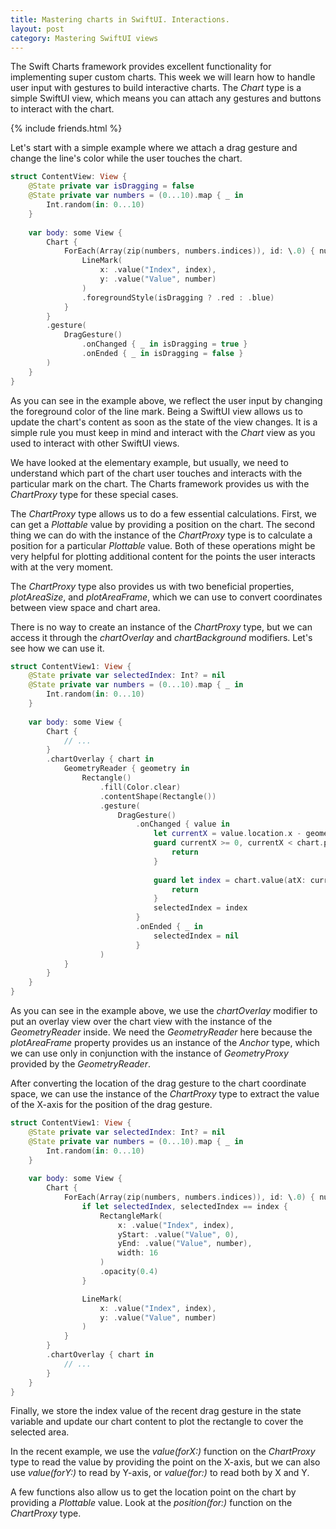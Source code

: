```yaml
---
title: Mastering charts in SwiftUI. Interactions.
layout: post
category: Mastering SwiftUI views
---
```


The Swift Charts framework provides excellent functionality for implementing super custom charts. This week we will learn how to handle user input with gestures to build interactive charts. The *Chart* type is a simple SwiftUI view, which means you can attach any gestures and buttons to interact with the chart.

{% include friends.html %}

Let's start with a simple example where we attach a drag gesture and change the line's color while the user touches the chart.

```swift
struct ContentView: View {
    @State private var isDragging = false
    @State private var numbers = (0...10).map { _ in
        Int.random(in: 0...10)
    }
    
    var body: some View {
        Chart {
            ForEach(Array(zip(numbers, numbers.indices)), id: \.0) { number, index in
                LineMark(
                    x: .value("Index", index),
                    y: .value("Value", number)
                )
                .foregroundStyle(isDragging ? .red : .blue)
            }
        }
        .gesture(
            DragGesture()
                .onChanged { _ in isDragging = true }
                .onEnded { _ in isDragging = false }
        )
    }
}
```

As you can see in the example above, we reflect the user input by changing the foreground color of the line mark. Being a SwiftUI view allows us to update the chart's content as soon as the state of the view changes. It is a simple rule you must keep in mind and interact with the *Chart* view as you used to interact with other SwiftUI views.

We have looked at the elementary example, but usually, we need to understand which part of the chart user touches and interacts with the particular mark on the chart. The Charts framework provides us with the *ChartProxy* type for these special cases.

The *ChartProxy* type allows us to do a few essential calculations. First, we can get a *Plottable* value by providing a position on the chart. The second thing we can do with the instance of the *ChartProxy* type is to calculate a position for a particular *Plottable* value. Both of these operations might be very helpful for plotting additional content for the points the user interacts with at the very moment.

The *ChartProxy* type also provides us with two beneficial properties, *plotAreaSize*, and *plotAreaFrame*, which we can use to convert coordinates between view space and chart area.

There is no way to create an instance of the *ChartProxy* type, but we can access it through the *chartOverlay* and *chartBackground* modifiers. Let's see how we can use it.

```swift
struct ContentView1: View {
    @State private var selectedIndex: Int? = nil
    @State private var numbers = (0...10).map { _ in
        Int.random(in: 0...10)
    }
    
    var body: some View {
        Chart {
            // ...
        }
        .chartOverlay { chart in
            GeometryReader { geometry in
                Rectangle()
                    .fill(Color.clear)
                    .contentShape(Rectangle())
                    .gesture(
                        DragGesture()
                            .onChanged { value in
                                let currentX = value.location.x - geometry[chart.plotAreaFrame].origin.x
                                guard currentX >= 0, currentX < chart.plotAreaSize.width else {
                                    return
                                }
                                
                                guard let index = chart.value(atX: currentX, as: Int.self) else {
                                    return
                                }
                                selectedIndex = index
                            }
                            .onEnded { _ in
                                selectedIndex = nil
                            }
                    )
            }
        }
    }
}
```

As you can see in the example above, we use the *chartOverlay* modifier to put an overlay view over the chart view with the instance of the *GeometryReader* inside. We need the *GeometryReader* here because the *plotAreaFrame* property provides us an instance of the *Anchor* type, which we can use only in conjunction with the instance of *GeometryProxy* provided by the *GeometryReader*.

After converting the location of the drag gesture to the chart coordinate space, we can use the instance of the *ChartProxy* type to extract the value of the X-axis for the position of the drag gesture.

```swift
struct ContentView1: View {
    @State private var selectedIndex: Int? = nil
    @State private var numbers = (0...10).map { _ in
        Int.random(in: 0...10)
    }
    
    var body: some View {
        Chart {
            ForEach(Array(zip(numbers, numbers.indices)), id: \.0) { number, index in
                if let selectedIndex, selectedIndex == index {
                    RectangleMark(
                        x: .value("Index", index),
                        yStart: .value("Value", 0),
                        yEnd: .value("Value", number),
                        width: 16
                    )
                    .opacity(0.4)
                }

                LineMark(
                    x: .value("Index", index),
                    y: .value("Value", number)
                )
            }
        }
        .chartOverlay { chart in
            // ...
        }
    }
}
```

Finally, we store the index value of the recent drag gesture in the state variable and update our chart content to plot the rectangle to cover the selected area.

In the recent example, we use the *value(forX:)* function on the *ChartProxy* type to read the value by providing the point on the X-axis, but we can also use *value(forY:)* to read by Y-axis, or *value(for:)* to read both by X and Y.

A few functions also allow us to get the location point on the chart by providing a *Plottable* value. Look at the *position(for:)* function on the *ChartProxy* type.
